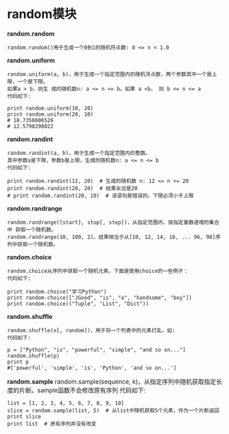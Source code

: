 # random模块


**random.random**
    
    random.random()用于生成一个0到1的随机符点数: 0 <= n < 1.0

**random.uniform**
    
    random.uniform(a, b)，用于生成一个指定范围内的随机浮点数，两个参数其中一个是上限，一个是下限。
    如果a > b，则生 成的随机数n: a <= n <= b。如果 a <b， 则 b <= n <= a
    代码如下:

    print random.uniform(10, 20)
    print random.uniform(20, 10)
    # 18.7356606526
    # 12.5798298022 


**random.randint**
    
    random.randint(a, b)，用于生成一个指定范围内的整数。
    其中参数a是下限，参数b是上限，生成的随机数n: a <= n <= b
    代码如下:

    print random.randint(12, 20)  # 生成的随机数 n: 12 <= n <= 20
    print random.randint(20, 20)  # 结果永远是20     
    # print random.randint(20, 10)  # 该语句是错误的。下限必须小于上限

 

**random.randrange**

    random.randrange([start], stop[, step])，从指定范围内，按指定基数递增的集合中 获取一个随机数。
    random.randrange(10, 100, 2)，结果相当于从[10, 12, 14, 16, ... 96, 98]序列中获取一个随机数。

**random.choice**

    random.choice从序列中获取一个随机元素。下面是使用choice的一些例子：
    代码如下:

    print random.choice("学习Python")
    print random.choice(["JGood", "is", "a", "handsome", "boy"])
    print random.choice(("Tuple", "List", "Dict")) 

 

**random.shuffle**

    random.shuffle(x[, random])，用于将一个列表中的元素打乱。如:
    代码如下:

    p = ["Python", "is", "powerful", "simple", "and so on..."]
    random.shuffle(p)
    print p
    #['powerful', 'simple', 'is', 'Python', 'and so on...'] 

 

**random.sample**
    random.sample(sequence, k)，从指定序列中随机获取指定长度的片断。sample函数不会修改原有序列
    代码如下:

    list = [1, 2, 3, 4, 5, 6, 7, 8, 9, 10]
    slice = random.sample(list, 5)  # 从list中随机获取5个元素，作为一个片断返回
    print slice
    print list  # 原有序列并没有改变